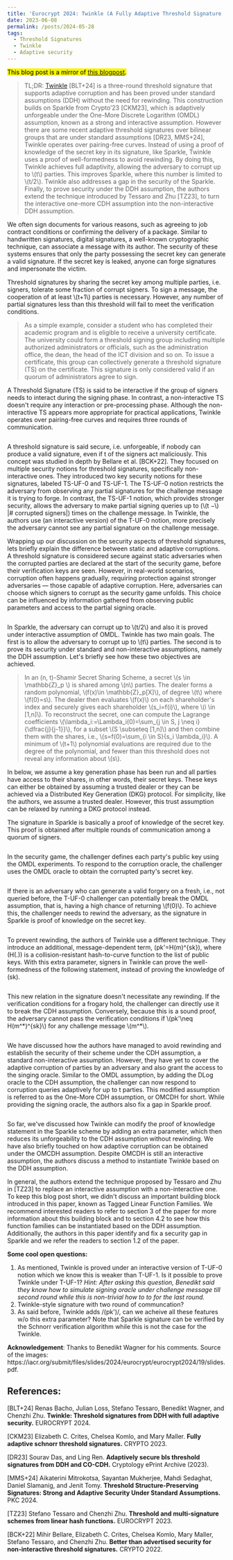 ```yaml
---
title: 'Eurocrypt 2024: Twinkle (A Fully Adaptive Threshold Signature  from DDH)'
date: 2023-06-08
permalink: /posts/2024-05-28
tags:
  - Threshold Signatures
  - Twinkle
  - Adaptive security
---
```

<!-- wp:paragraph -->
<p><mark style="background-color:#f7f500" class="has-inline-color">This blog post is a mirror of <a href="https://www.esat.kuleuven.be/cosic/blog/twinkle-a-fully-adaptive-threshold-signature-from-ddh/">this blogpost</a>.</mark></p>
<!-- /wp:paragraph -->

<!-- wp:quote -->
<blockquote class="wp-block-quote"><!-- wp:paragraph -->
<p>TL;DR: <a href="https://eprint.iacr.org/2023/1482.pdf">Twinkle</a> [BLT+24] is a three-round threshold signature that supports adaptive corruption and has been proved under standard assumptions (DDH) without the need for rewinding. This construction builds on Sparkle from Crypto’23 [CKM23], which is adaptively unforgeable under the One-More Discrete Logarithm (OMDL) assumption, known as a strong and interactive assumption. However there are some recent adaptive threshold signatures over bilinear groups that are under standard assumptions [DR23, MMS+24], Twinkle operates over pairing-free curves. Instead of using a proof of knowledge of the secret key in its signature, like Sparkle, Twinkle uses a proof of well-formedness to avoid rewinding. By doing this, Twinkle achieves full adaptivity, allowing the adversary to corrupt up to \(t\) parties. This improves Sparkle, where this number is limited to \(t/2\). Twinkle also addresses a gap in the security of the Sparkle. Finally, to prove security under the DDH assumption, the authors extend the technique introduced by Tessaro and Zhu [TZ23], to turn the interactive one-more CDH assumption into the non-interactive DDH assumption.</p>
<!-- /wp:paragraph --></blockquote>
<!-- /wp:quote -->

<!-- wp:paragraph -->
<p>We often sign documents for various reasons, such as agreeing to job contract conditions or confirming the delivery of a package. Similar to handwritten signatures, digital signatures, a well-known cryptographic technique, can associate a message with its author. The security of these systems ensures that only the party possessing the secret key can generate a valid signature. If the secret key is leaked, anyone can forge signatures and impersonate the victim.</p>
<!-- /wp:paragraph -->

<!-- wp:paragraph -->
<p>Threshold signatures by sharing the secret key among multiple parties, i.e. signers, tolerate some fraction of corrupt signers. To sign a message, the cooperation of at least \(t+1\) parties is necessary. However, any number of partial signatures less than this threshold will fail to meet the verification conditions.</p>
<!-- /wp:paragraph -->

<!-- wp:quote -->
<blockquote class="wp-block-quote"><!-- wp:paragraph -->
<p> As a simple example, consider a student who has completed their academic program and is eligible to receive a university certificate. The university could form a threshold signing group including multiple authorized administrators or officials, such as the administration office, the dean, the head of the ICT division and so on. To issue a certificate, this group can collectively generate a threshold signature (TS) on the certificate. This signature is only considered valid if an quorum of administrators agree to sign.
</p>
<!-- /wp:paragraph --></blockquote>
<!-- /wp:quote -->

<!-- wp:paragraph -->
<p>A Threshold Signature (TS) is said to be interactive if the group of signers needs to interact during the signing phase. In contrast, a non-interactive TS doesn't require any interaction or pre-processing phase. Although the non-interactive TS appears more appropriate for practical applications, Twinkle operates over pairing-free curves and requires three rounds of communication.</p>
<!-- /wp:paragraph -->

<!-- wp:image {"id":20968,"sizeSlug":"full","linkDestination":"none"} -->
<figure class="wp-block-image size-full"><img src="https://www.esat.kuleuven.be/cosic/wp-content/uploads/2024/05/1.png" alt="" class="wp-image-20968"/></figure>
<!-- /wp:image -->

<!-- wp:paragraph -->
<p>A threshold signature is said secure, i.e. unforgeable, if nobody can produce a valid signature, even if t of the signers act maliciously. This concept was studied in depth by Bellare et al. [BCK+22]. They focused on multiple security notions for threshold signatures, specifically non-interactive ones. They introduced two key security notions for these signatures, labeled TS-UF-0 and TS-UF-1. The TS-UF-0 notion restricts the adversary from observing any partial signatures for the challenge message it is trying to forge. In contrast, the TS-UF-1 notion, which provides stronger security, allows the adversary to make partial signing queries up to (\(t −\) |# corrupted signers|) times on the challenge message. In Twinkle, the authors use (an interactive version) of the T-UF-0 notion, more precisely the adversary cannot see any partial signature on the challenge message.</p>
<!-- /wp:paragraph -->

<!-- wp:paragraph -->
<p>Wrapping up our discussion on the security aspects of threshold signatures, lets briefly explain the difference between static and adaptive corruptions. A threshold signature is considered secure against static adversaries when the corrupted parties are declared at the start of the security game, before their verification keys are seen. However, in real-world scenarios, corruption often happens gradually, requiring protection against stronger adversaries — those capable of adaptive corruption. Here, adversaries can choose which signers to corrupt as the security game unfolds. This choice can be influenced by information gathered from observing public parameters and access to the partial signing oracle.</p>
<!-- /wp:paragraph -->

<!-- wp:image {"id":20970,"sizeSlug":"full","linkDestination":"none"} -->
<figure class="wp-block-image size-full"><img src="https://www.esat.kuleuven.be/cosic/wp-content/uploads/2024/05/2.png" alt="" class="wp-image-20970"/></figure>
<!-- /wp:image -->

<!-- wp:paragraph -->
<p> In Sparkle, the adversary can corrupt up to \(t/2\) and also it is proved under interactive assumption of OMDL. Twinkle has two main goals. The first is to allow the adversary to corrupt up to \(t\) parties. The second is to prove its security under standard and non-interactive assumptions, namely the DDH assumption. Let's briefly see how these two objectives are achieved.</p>
<!-- /wp:paragraph -->

<!-- wp:quote -->
<blockquote class="wp-block-quote"><!-- wp:paragraph -->
<p> In an (n, t)-Shamir Secret Sharing Scheme, a secret \(s \in \mathbb{Z}_p \) is shared among \(n\) parties. The dealer forms a random polynomial, \(f(x)\in \mathbb{Z}_p[X]\), of degree \(t\) where \(f(0)=s\). The dealer then evaluates \(f(x)\) on each shareholder's index and securely gives each shareholder \(s_i=f(i)\), where \(i \in [1,n]\). To reconstruct the secret, one can compute the Lagrange coefficients \(\lambda_i:=\Lambda_i(0)=\sum_{j \in S, j \neq i}{\dfrac{j}{j-1}}\), for a subset \(S \subseteq [1,n]\) and then combine them with the shares, i.e., \(s=f(0)=\sum_{i \in S}{s_i \lambda_i}\). A minimum of \(t+1\) polynomial evaluations are required due to the degree of the polynomial, and fewer than this threshold does not reveal any information about \(s\).</p>
<!-- /wp:paragraph --></blockquote>
<!-- /wp:quote -->

<!-- wp:paragraph -->
<p>In below, we assume a key generation phase has been run and all parties have access to their shares, in other words, their secret keys. These keys can either be obtained by assuming a trusted dealer or they can be achieved via a Distributed Key Generation (DKG) protocol. For simplicity, like the authors, we assume a trusted dealer. However, this trust assumption can be relaxed by running a DKG protocol instead.</p>
<!-- /wp:paragraph -->

<!-- wp:paragraph -->
<p>The signature in Sparkle is basically a proof of knowledge of the secret key. This proof is obtained after multiple rounds of communication among a quorum of signers.</p>
<!-- /wp:paragraph -->

<!-- wp:image {"id":20971,"sizeSlug":"full","linkDestination":"none"} -->
<figure class="wp-block-image size-full"><img src="https://www.esat.kuleuven.be/cosic/wp-content/uploads/2024/05/3.png" alt="" class="wp-image-20971"/></figure>
<!-- /wp:image -->

<!-- wp:paragraph -->
<p>In the security game, the challenger defines each party's public key using the OMDL experiments. To respond to the corruption oracle, the challenger uses the OMDL oracle to obtain the corrupted party's secret key.</p>
<!-- /wp:paragraph -->

<!-- wp:image {"id":20972,"sizeSlug":"full","linkDestination":"none"} -->
<figure class="wp-block-image size-full"><img src="https://www.esat.kuleuven.be/cosic/wp-content/uploads/2024/05/4.png" alt="" class="wp-image-20972"/></figure>
<!-- /wp:image -->

<!-- wp:paragraph -->
<p>If there is an adversary who can generate a valid forgery on a fresh, i.e., not queried before, the T-UF-0 challenger can potentially break the OMDL assumption, that is, having a high chance of returning \(f(0)\). To achieve this, the challenger needs to rewind the adversary, as the signature in Sparkle is proof of knowledge on the secret key.</p>
<!-- /wp:paragraph -->

<!-- wp:image {"id":20973,"sizeSlug":"full","linkDestination":"none"} -->
<figure class="wp-block-image size-full"><img src="https://www.esat.kuleuven.be/cosic/wp-content/uploads/2024/05/5.png" alt="" class="wp-image-20973"/></figure>
<!-- /wp:image -->

<!-- wp:paragraph -->
To prevent rewinding, the authors of Twinkle use a different technique. They introduce an additional, message-dependent term, \(pk'=H(m)^{sk}\), where \(H(.)\) is a collision-resistant hash-to-curve function to the list of public keys. With this extra parameter, signers in Twinkle can prove the well-formedness of the following statement, instead of proving the knowledge of \(sk\).</p>
<!-- /wp:paragraph -->

<!-- wp:image {"id":20974,"sizeSlug":"full","linkDestination":"none"} -->
<figure class="wp-block-image size-full"><img src="https://www.esat.kuleuven.be/cosic/wp-content/uploads/2024/05/6.png" alt="" class="wp-image-20974"/></figure>
<!-- /wp:image -->

<!-- wp:paragraph -->
<p>This new relation in the signature doesn't necessitate any rewinding. If the verification conditions for a frogary hold, the challenger can directly use it to break the CDH assumption. Conversely, because this is a sound proof, the adversary cannot pass the verification conditions if \(pk'\neq H(m^*)^{sk}\) for any challenge message \(m^*\).</p>
<!-- /wp:paragraph -->

<!-- wp:image {"id":20975,"sizeSlug":"full","linkDestination":"none"} -->
<figure class="wp-block-image size-full"><img src="https://www.esat.kuleuven.be/cosic/wp-content/uploads/2024/05/7.png" alt="" class="wp-image-20975"/></figure>
<!-- /wp:image -->

<!-- wp:paragraph -->
We have discussed how the authors have managed to avoid rewinding and establish the security of their scheme under the CDH assumption, a standard non-interactive assumption. However, they have yet to cover the adaptive corruption of parties by an adversary and also grant the access to the singing oracle. Similar to the OMDL assumption, by adding the DLog oracle to the CDH assumption, the challenger can now respond to corruption queries adaptively for up to t parties. This modified assumption is referred to as the One-More CDH assumption, or OMCDH for short. While providing the signing oracle, the authors also fix a gap in Sparkle proof.</p>
<!-- /wp:paragraph -->

<!-- wp:image {"id":20976,"sizeSlug":"full","linkDestination":"none"} -->
<figure class="wp-block-image size-full"><img src="https://www.esat.kuleuven.be/cosic/wp-content/uploads/2024/05/8.png" alt="" class="wp-image-20976"/></figure>
<!-- /wp:image -->

<!-- wp:paragraph -->
<p> So far, we've discussed how Twinkle can modify the proof of knowledge statement in the Sparkle scheme by adding an extra parameter, which then reduces its unforgeability to the CDH assumption without rewinding. We have also briefly touched on how adaptive corruption can be obtained under the OMCDH assumption. Despite OMCDH is still an interactive assumption, the authors discuss a method to instantiate Twinkle based on the DDH assumption.</p>
<!-- /wp:paragraph -->

<!-- wp:paragraph -->
<p>In general, the authors extend the technique proposed by Tessaro and Zhu in [TZ23] to replace an interactive assumption with a non-interactive one. To keep this blog post short, we didn't discuss an important building block introduced in this paper, known as Tagged Linear Function Families. We recommend interested readers to refer to section 3 of the paper for more information about this building block and to section 4.2 to see how this function families can be instantiated based on the DDH assumption. Additionally, the authors in this paper identify and fix a security gap in Sparkle and we refer the readers to section 1.2 of the paper.</p>
<!-- /wp:paragraph -->

<!-- wp:paragraph -->
<p><strong>Some cool open questions: </strong></p>
<!-- /wp:paragraph -->

<!-- wp:list {"ordered":true} -->
<ol><!-- wp:list-item -->
<li>As mentioned, Twinkle is proved under an interactive version of T-UF-0 notion which we know this is weaker than T-UF-1. Is it possible to prove Twinkle under T-UF-1? <em>Hint: After asking this question, Benedikt said they know how to simulate signing oracle under challenge message till second round while this is non-trivial how to to for the last round.</em></li>
<!-- /wp:list-item -->

<!-- wp:list-item -->
<li>Twinkle-style signature with two round of communcation?</li>
<!-- /wp:list-item -->

<!-- wp:list-item -->
<li>As said before, Twinkle adds /(pk')/, can we acheive all these features w/o this extra parameter? Note that Sparkle signature can be verified by the Schnorr verification algorithm while this is not the case for the Twinkle.</li>
<!-- /wp:list-item --></ol>
<!-- /wp:list -->

<!-- wp:paragraph -->
<p><strong>Acknowledgement</strong>: Thanks to Benedikt Wagner for his comments. Source of the images: https://iacr.org/submit/files/slides/2024/eurocrypt/eurocrypt2024/19/slides.pdf.</p>
<!-- /wp:paragraph -->

<!-- wp:heading -->
<h2 class="wp-block-heading">References:</h2>
<!-- /wp:heading -->

<!-- wp:paragraph -->
<p>[BLT+24] Renas Bacho, Julian Loss, Stefano Tessaro, Benedikt Wagner, and Chenzhi Zhu. <strong>Twinkle: Threshold signatures from DDH with full adaptive security.</strong> EUROCRYPT 2024.</p>
<!-- /wp:paragraph -->

<!-- wp:paragraph -->
<p>[CKM23] Elizabeth C. Crites, Chelsea Komlo, and Mary Maller. <strong>Fully adaptive schnorr threshold signatures.</strong> CRYPTO 2023.</p>
<!-- /wp:paragraph -->

<!-- wp:paragraph -->
<p>[DR23] Sourav Das, and Ling Ren. <strong>Adaptively secure bls threshold signatures from DDH and CO-CDH.</strong> Cryptology ePrint Archive (2023).</p>
<!-- /wp:paragraph -->

<!-- wp:paragraph -->
<p>[MMS+24] Aikaterini Mitrokotsa, Sayantan Mukherjee, Mahdi Sedaghat, Daniel Slamanig, and Jenit Tomy. <strong>Threshold Structure-Preserving Signatures: Strong and Adaptive Security Under Standard Assumptions.</strong> PKC 2024.</p>
<!-- /wp:paragraph -->

<!-- wp:paragraph -->
<p>[TZ23] Stefano Tessaro and Chenzhi Zhu. <strong>Threshold and multi-signature schemes from linear hash functions.</strong> EUROCRYPT 2023.</p>
<!-- /wp:paragraph -->

<!-- wp:paragraph -->
<p>[BCK+22] Mihir Bellare, Elizabeth C. Crites, Chelsea Komlo, Mary Maller, Stefano Tessaro, and Chenzhi Zhu. <strong>Better than advertised security for non-interactive threshold signatures.</strong> CRYPTO 2022.</p>
<!-- /wp:paragraph -->